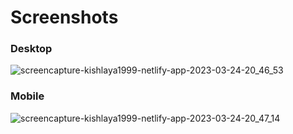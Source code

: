 # Screenshots

### Desktop
![screencapture-kishlaya1999-netlify-app-2023-03-24-20_46_53](https://user-images.githubusercontent.com/66960784/229117529-5d474ca9-11b9-4b6a-a8bd-4d6766a8c09a.png)

### Mobile
![screencapture-kishlaya1999-netlify-app-2023-03-24-20_47_14](https://user-images.githubusercontent.com/66960784/229117592-02ec3488-1396-4ef9-9bf2-e9512cb15abd.png)
